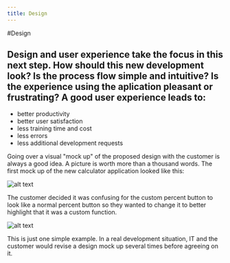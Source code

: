 ```yaml
---
title: Design
---
```


#Design

Design and user experience take the focus in this next step. How should this new development look? Is the process flow simple and intuitive? Is the experience using the aplication pleasant or frustrating? 
A good user experience leads to:
-----------------------------------------------------------------
- better productivity
- better user satisfaction
- less training time and cost
- less errors
- less additional development requests

Going over a visual "mock up" of the proposed design with the customer is always a good idea. A picture is worth more than a thousand words.
The first mock up of the new calculator application looked like this: 

![alt text](http://i60.tinypic.com/1568ndl.png "Calculator 1")

The customer decided it was confusing for the custom percent button to look like a normal percent button so they wanted to change it to better highlight that it was a custom function. 

![alt text](http://i62.tinypic.com/xeq6af.png "Calculator 2")

This is just one simple example. In a real development situation, IT and the customer would revise a design mock up several times before agreeing on it. 
